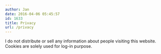 ```yaml
---
author: Jan
date: 2016-04-06 05:45:57
id: 1633
title: Privacy
url: /privacy
---
```


I do not distribute or sell any information about people visiting this website. Cookies are solely used for log-in purpose.